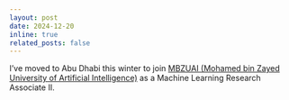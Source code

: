 ```yaml
---
layout: post
date: 2024-12-20
inline: true
related_posts: false
---
```


I’ve moved to Abu Dhabi this winter to join [MBZUAI (Mohamed bin Zayed University of Artificial Intelligence)](https://mbzuai.ac.ae/) as a Machine Learning Research Associate II.
